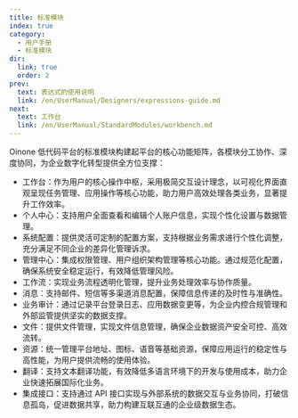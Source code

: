 ```yaml
---
title: 标准模块
index: true
category:
  - 用户手册
  - 标准模块
dir:
  link: true
  order: 2
prev:
  text: 表达式的使用说明
  link: /en/UserManual/Designers/expressions-guide.md
next:
  text: 工作台
  link: /en/UserManual/StandardModules/workbench.md
---
```

Oinone 低代码平台的标准模块构建起平台的核心功能矩阵，各模块分工协作、深度协同，为企业数字化转型提供全方位支撑：
+ 工作台：作为用户的核心操作中枢，采用极简交互设计理念，以可视化界面直观呈现任务管理、应用操作等核心功能，助力用户高效处理各类业务，显著提升工作效率。
+ 个人中心：支持用户全面查看和编辑个人账户信息，实现个性化设置与数据管理。
+ 系统配置：提供灵活可定制的配置方案，支持根据业务需求进行个性化调整，充分满足不同企业的差异化管理诉求。
+ 管理中心：集成权限管理、用户组织架构管理等核心功能。通过规范化配置，确保系统安全稳定运行，有效降低管理风险。
+ 工作流：实现业务流程透明化管理，提升业务处理效率与协作质量。
+ 消息：支持邮件、短信等多渠道消息配置，保障信息传递的及时性与准确性。
+ 业务审计：通过记录平台登录日志、应用数据变更等，为企业内控合规管理和外部监管提供坚实的数据支撑。
+ 文件：提供文件管理，实现文件信息管理，确保企业数据资产安全可控、高效流转。
+ 资源：统一管理平台地址、图标、语音等基础资源，保障应用运行的稳定性与高性能，为用户提供流畅的使用体验。
+ 翻译：支持文本翻译功能，有效降低多语言环境下的开发与使用成本，助力企业快速拓展国际化业务。
+ 集成接口：支持通过 API 接口实现与外部系统的数据交互与业务协同，打破信息孤岛，促进数据共享，助力构建互联互通的企业级数据生态。


